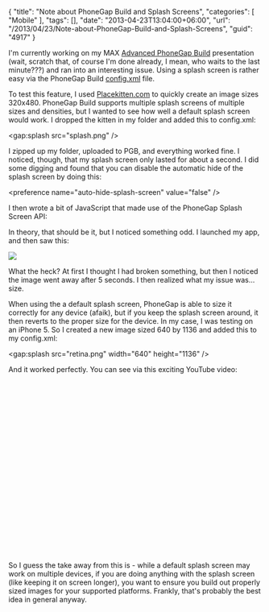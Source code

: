 {
	"title": "Note about PhoneGap Build and Splash Screens",
	"categories": [
		"Mobile"
	],
	"tags": [],
	"date": "2013-04-23T13:04:00+06:00",
	"url": "/2013/04/23/Note-about-PhoneGap-Build-and-Splash-Screens",
	"guid": "4917"
}

I'm currently working on my MAX <a href="https://bit.ly/Wc52VD">Advanced PhoneGap Build</a> presentation (wait, scratch that, of course I'm done already, I mean, who waits to the last minute???) and ran into an interesting issue. Using a splash screen is rather easy via the PhoneGap Build <a href="https://build.phonegap.com/docs/config-xml">config.xml</a> file.
<!--more-->
To test this feature, I used <a href="http://www.placekitten.com">Placekitten.com</a> to quickly create an image sizes 320x480. PhoneGap Build supports multiple splash screens of multiple sizes and densities, but I wanted to see how well a default splash screen would work. I dropped the kitten in my folder and added this to config.xml:

&lt;gap:splash src="splash.png" /&gt;

I zipped up my folder, uploaded to PGB, and everything worked fine. I noticed, though, that my splash screen only lasted for about a second. I did some digging and found that you can disable the automatic hide of the splash screen by doing this:

&lt;preference name="auto-hide-splash-screen" value="false" /&gt;

I then wrote a bit of JavaScript that made use of the PhoneGap Splash Screen API:

<script src="https://gist.github.com/cfjedimaster/5445504.js"></script>

In theory, that should be it, but I noticed something odd. I launched my app, and then saw this:

<img src="http://static.raymondcamden.com/images/2013-04-23 11.43.15.png" />

What the heck? At first I thought I had broken something, but then I noticed the image went away after 5 seconds. I then realized what my issue was... size. 

When using the a default splash screen, PhoneGap is able to size it correctly for any device (afaik), but if you keep the splash screen around, it then reverts to the proper size for the device. In my case, I was testing on an iPhone 5. So I created a new image sized 640 by 1136 and added this to my config.xml:

&lt;gap:splash src="retina.png" width="640" height="1136" /&gt;

And it worked perfectly. You can see via this exciting YouTube video:

<object width="425" height="344"><param name="movie" value="http://www.youtube.com/v/KQpbMmS9JW8&hl=en&fs=1"></param><param name="allowFullScreen" value="true"></param><embed src="http://www.youtube.com/v/KQpbMmS9JW8&hl=en&fs=1" type="application/x-shockwave-flash" allowfullscreen="true" width="425" height="344"></embed></object>

So I guess the take away from this is - while a default splash screen may work on multiple devices, if you are doing anything with the splash screen (like keeping it on screen longer), you want to ensure you build out properly sized images for your supported platforms. Frankly, that's probably the best idea in general anyway.